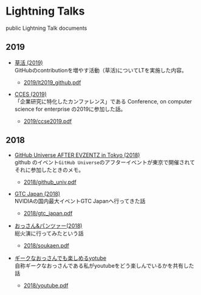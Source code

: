 # Lightning Talks
public Lightning Talk documents

## 2019
* [草活 (2019)](2019/lt2019_github.pdf)  
GitHubのcontributionを増やす活動（草活)についてLTを実施した内容。
  * [2019/lt2019_github.pdf](2019/lt2019_github.pdf)

* [CCES (2019)](2019/ccse2019.pdf)  
「企業研究に特化したカンファレンス」である Conference, on computer science for enterprise の2019に参加した話。 
  *  [2019/ccse2019.pdf](2019/ccse2019.pdf)

## 2018
* [GitHub Universe AFTER EVZENTZ in Tokyo (2018)](2018/github_univ.pdf)  
github のイベント`GitHub Universe`のアフターイベントが東京で開催されてそれに参加したときのメモ。
  * [2018/github_univ.pdf](2018/github_univ.pdf)

* [GTC Japan (2018)](2018/gtc_japan.pdf)  
NVIDIAの国内最大イベントGTC Japanへ行ってきた話 
  * [2018/gtc_japan.pdf](2018/gtc_japan.pdf)

* [おっさん&パンツァー(2018)](2018/soukaen.pdf)  
総火演に行ってみたという話
  * [2018/soukaen.pdf](2018/soukaen.pdf)

* [ギークなおっさんでも楽しめるyotube](2018/youtube.pdf)   
自称ギークなおっさんである私がyoutubeをどう楽しんでいるかを共有した話  
  * [2018/youtube.pdf](2018/youtube.pdf)
